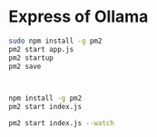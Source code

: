 # Express of Ollama



```bash
sudo npm install -g pm2
pm2 start app.js
pm2 startup
pm2 save



npm install -g pm2
pm2 start index.js

pm2 start index.js --watch
```
